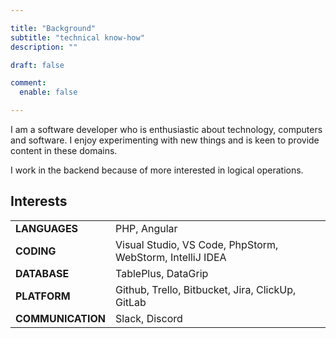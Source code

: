 ```yaml
---

title: "Background"
subtitle: "technical know-how"
description: ""

draft: false

comment:
  enable: false

---
```


I am a software developer who is enthusiastic about technology, computers and software. I enjoy experimenting with new things and is keen to provide content in these domains.

I work in the backend because of more interested in logical operations.

## Interests

|                   |                                                           |
|-------------------|-----------------------------------------------------------|
| **LANGUAGES**     | PHP, Angular                                              |
| **CODING**        | Visual Studio, VS Code, PhpStorm, WebStorm, IntelliJ IDEA |
| **DATABASE**      | TablePlus, DataGrip                                       |
| **PLATFORM**      | Github, Trello, Bitbucket, Jira, ClickUp, GitLab          |
| **COMMUNICATION** | Slack, Discord                                            |
